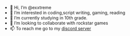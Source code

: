 - 👋 Hi, I’m @exxtreme
- 👀 I’m interested in coding,script writing, gaming, reading
- 🌱 I’m currently studying in 10th grade.
- 💞️ I’m looking to collaborate with rockstar games
- 📫 To reach me go to my [discord server](https://discord.gg/FSMTeH3hse)

<!---
OPcaliverYT/OPcaliverYT is a ✨ special ✨ repository because its `README.md` (this file) appears on your GitHub profile.
You can click the Preview link to take a look at your changes.
--->
